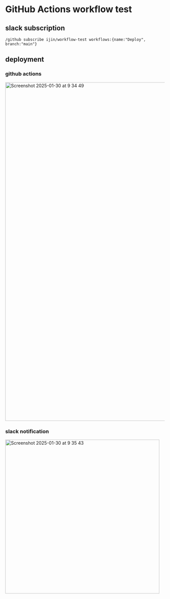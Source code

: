 # GitHub Actions workflow test

## slack subscription

`/github subscribe ijin/workflow-test workflows:{name:"Deploy", branch:"main"}`

## deployment

### github actions

<img width="1071" alt="Screenshot 2025-01-30 at 9 34 49" src="https://github.com/user-attachments/assets/3db40f3d-cbb9-494a-8999-3c3f8034ca8b" />

### slack notification

<img width="487" alt="Screenshot 2025-01-30 at 9 35 43" src="https://github.com/user-attachments/assets/a7613099-45a7-4fc2-b83a-9843d4379ec6" />
